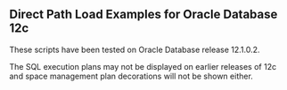 <h2>Direct Path Load Examples for Oracle Database 12c</h2>

These scripts have been tested on Oracle Database release 12.1.0.2.

The SQL execution plans may not be displayed on earlier releases of 12c and space management plan decorations will not be shown either.
